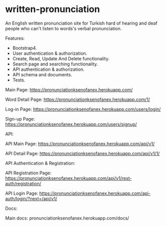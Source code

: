 # written-pronunciation
An English written pronunciation site for Turkish hard of hearing and deaf people who can't listen to words's verbal pronunciation.

Features: 

- Bootstrap4.
- User authentication & authorization.
- Create, Read, Update And Delete functionality.
- Search page and searching functionality.
- API authentication & authorization.
- API schema and documents.
- Tests.


Main Page: https://pronunciationksenofanex.herokuapp.com/

Word Detail Page: https://pronunciationksenofanex.herokuapp.com/1/

Log-in Page: https://pronunciationksenofanex.herokuapp.com/users/login/

Sign-up Page: https://pronunciationksenofanex.herokuapp.com/users/signup/



API:

API Main Page: https://pronunciationksenofanex.herokuapp.com/api/v1/

API Detail Page: https://pronunciationksenofanex.herokuapp.com/api/v1/1/

API Authentication & Registration:

API Registration Page: https://pronunciationksenofanex.herokuapp.com/api/v1/rest-auth/registration/

API Login Page: https://pronunciationksenofanex.herokuapp.com/api-auth/login/?next=/api/v1/

Docs:

Main docs: pronunciationksenofanex.herokuapp.com/docs/
